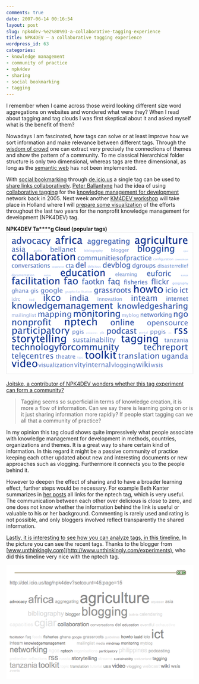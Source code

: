 ```yaml
---
comments: true
date: 2007-06-14 00:16:54
layout: post
slug: npk4dev-%e2%80%93-a-collaborative-tagging-experience
title: NPK4DEV – a collaborative tagging experience
wordpress_id: 63
categories:
- knowledge management
- community of practice
- npk4dev
- sharing
- social bookmarking
- tagging
---
```


I remember when I came across those weird looking different size word aggregations on websites and wondered what were they? When I read about tagging and tag clouds I was first skeptical about it and asked myself what is the benefit of them?

Nowadays I am fascinated, how tags can solve or at least improve how we sort information and make relevance between different tags. Through the [wisdom of crowd](http://en.wikipedia.org/wiki/The_Wisdom_of_Crowds) one can extract very precisely the connections of themes and show the pattern of a community. To me classical hierarchical folder structure is only two dimensional, whereas tags are three dimensional, as long as the [semantic web](http://en.wikipedia.org/wiki/Semantic_Web) has not been implemented.

With [social bookmarking](http://www.crisscrossed.net/2007/05/06/what-i-learnt-about-social-bookmarking-with-delicious/) through [de.icio.us](http://del.icio.us/ckreutz) a single tag can be used to [share links collaboratively](http://npk4dev.wordpress.com/2007/06/12/introduction-to-delicious/). [Peter Ballantyne](http://www.euforic.org/detail_page.phtml?&username=guest@euforic.org&password=9999&groups=EUFORIC&workgroup=&page=about_team) had the idea of using [collaborative tagging](http://en.wikipedia.org/wiki/Collaborative_tagging) for the [knowledge management for development](http://www.km4dev.org/) network back in 2005. Next week another [KM4DEV workshop](http://wiki.km4dev.org/wiki/index.php/Npk4dev) will take place in Holland where I will [prepare some visualization](http://wiki.km4dev.org/wiki/index.php/Npk4dev) of the efforts throughout the last two years for the nonprofit knowledge management for development (NPK4DEV) tag.

**NPK4DEV Ta****g Cloud (popular tags)**
[![Tag Cloud](/images/bild-2.gif)]()


[Joitske, a contributor of NPK4DEV  wonders whether this tag experiment can form a community?](http://joitskehulsebosch.blogspot.com/2007/03/social-bookmarking-nptech-and-npk4dev.html)





> 

> 
> Tagging seems so superficial in terms of knowledge creation, it is more a flow of information. Can we say there is learning going on or is it just sharing information more rapidly? If people start tagging can we all that a community of practice?
> 
> 





In my opinion this tag cloud shows quite impressively what people associate with knowledge management for development in methods, countries, organizations and themes. It is a great way to share certain kind of information. In this regard it might be a passive community of practice keeping each other updated about new and interesting documents or new approaches such as vlogging. Furthermore it connects you to the people behind it.




However to deepen the effect of sharing and to have a broader learning effect, further steps would be necessary. For example Beth Kanter summarizes in [her posts](http://beth.typepad.com/beths_blog/2007/05/nptech_tag_summ.html) all links for the nptech tag, which is very useful. The communication between each other over delicious is close to zero, and one does not know whether the information behind the link is useful or valuable to his or her background. Commenting is rarely used and rating is not possible, and only bloggers involved reflect transparently the shared information.


[Lastly, it is interesting to see how you can analyze tags, in this timeline.](http://www.ckreutz.com/NPK4DEV/) In the picture you can see the recent tags. Thanks to the blogger from [www.unthinkingly.com](http://www.unthinkingly.com/experiments), who did this timeline very nice with the nptech tag.

[![tagliner](/images/bild-1.png)]()
